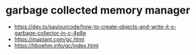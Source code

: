 # garbage collected memory manager

* https://dev.to/saviourcode/how-to-create-objects-and-write-it-s-garbage-collector-in-c-4p8e
* https://maplant.com/gc.html
* https://hboehm.info/gc/index.html
